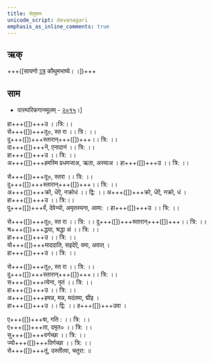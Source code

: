 ```yaml
---
title: सेतुषाम
unicode_script: devanagari  
emphasis_as_inline_comments: true
---   
```


## ऋक्

+++([सायणो [ऽत्र](https://archive.org/details/SamaVedaSanhitaWithSayanabhashyaVolume2SatyavrataSamasrami1876bis_201803/page/n273) कौथुमभाष्ये। ।])+++


## साम
<div class="audioEmbed"  caption="रामानुजार्यः 1974 " src="https://archive.org/download/jaiminIya-sAma-gAna-paravastu-tradition-rAmAnuja/setUMs-tara.mp3"></div>
<div class="audioEmbed"  caption="गोपालार्यः 2015  " src="https://archive.org/download/jaiminIya-sAma-gAna-paravastu-tradition-gopAla-2015/setUMs-tara.mp3"></div>

- पारम्परिकगानमूलम् - [२०१५](https://archive.org/stream/sAmaveda-jaiminIya-paravastu-paramparA-docs/UDAKA%20SAANTHI%20SAAMAANI#page/n2/mode/1up&sa=D&ust=1542425956390000)।]
<div class="audioEmbed"  caption="रामानुजार्यः 1974 " src="https://archive
.org/download/jaiminIya-sAma-gAna-paravastu-tradition-rAmAnuja/setUMs-tara.mp3"></div>
<div class="audioEmbed"  caption="गोपालार्यः 2015  " src="https://archive
.org/download/jaiminIya-sAma-gAna-paravastu-tradition-gopAla-2015/setUMs-tara.mp3"></div>
<div class="audioEmbed"  caption="गोपाल-विश्वासयोर् अनुवचनम् 2018 1x" src="https://archive
.org/download/jaiminIya-sAma-gAna-paravastu-tradition-anuvachanam-gopAla-vishvAsa-2018/setUMs-tara.mp3"></div>
<div class="audioEmbed"  caption="गोपाल-विश्वासयोर् अनुवचनम् 2018 1.5x" src="https://archive
.org/download/jaiminIya-sAma-gAna-paravastu-tradition-anuvachanam-gopAla-vishvAsa-2018-150p-speed/setUMs-tara.mp3"></div>

हा+++([])+++उ ।।त्रि:।।  
से+++([])+++तू०, स्त रा ।। त्रि : ।।  
दु+++([])+++स्तारान्+++([])+++।। त्रि: ।।  
दा+++([])+++नॆ, एनादानं ।। त्रि: ।।  
हा+++([])+++उ ।। त्रि: ।।  
अ+++([])+++हमस्मि प्रधमजाअ, ऋता, अस्याअ । हा+++([])+++उ ।। त्रि: ।।

से+++([])+++तू०, स्तरा ।। त्रि: ।।  
दु+++([])+++स्तारान्+++([])+++।। त्रि: ।।  
अ+++([])+++क्रो, धॆऎ, नक्रोधं ।। द्वि: ।। अ+++([])+++क्रो, धॆऎ, नक्रो, धं ।  
हा+++([])+++उ ।। त्रि:।।  
पू+++([])+++र्वं, देवेभ्यो, अमृतस्यना, आमा: । 
हा+++([])+++उ ।। त्रि: ।।

से+++([])+++तू०, स्त रा ।। त्रि: ।।  दु+++([])+++स्तारान्+++([])+++।। त्रि: ।।  
श्र+++([])+++द्धया, श्रद्धा अं ।। त्रि: ।।  
हा+++([])+++उ ।। त्रि: ।।  
यो+++([])+++माददाति, सइदेऎ, वमा, अवात् ।  
हा+++([])+++उ ।। त्रि: ।। 

से+++([])+++तू०, स्त रा ।। त्रि: ।।  
दु+++([])+++स्तारान्+++([])+++।। त्रि: ।।  
स+++([])+++त्येना, नृतं ।। त्रि: ।।  
हा+++([])+++उ ।। त्रि: ।।  
अ+++([])+++हमन्न, मन्न, मदंतमा, द्मीइ ।  
हा+++([])+++उ ।। द्वि: ।। ह+++([])+++उवा ।  

ए+++([])+++षा, गति : ।। त्रि: ।।  
ए+++([])+++ता, दमृत० ।। त्रि: ।।  
सु+++([])+++वर्गच्छा ।। त्रि: ।।  
ज्यो+++([])+++तिर्गच्छा ।। त्रि: ।।  
से+++([])+++तूं, उस्तीत्वा, चतुरा: ॥